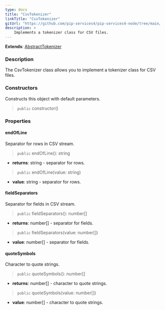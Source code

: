 ```yaml
---
type: docs
title: "CsvTokenizer"
linkTitle: "CsvTokenizer"
gitUrl: "https://github.com/pip-services4/pip-services4-node/tree/main/pip-services4-expressions-node"
description: > 
    Implements a tokenizer class for CSV files.
---
```


**Extends**: [AbstractTokenizer](../../tokenizers/abstract_tokenizer)

### Description

The CsvTokenizer class allows you to implement a tokenizer class for CSV files.

### Constructors
Constructs this object with default parameters.

> `public` constructor()

### Properties

#### endOfLine
Separator for rows in CSV stream.

> `public` endOfLine(): string

- **returns**: string - separator for rows.

> `public` endOfLine(value: string)

- **value**: string - separator for rows.

#### fieldSeparators
Separator for fields in CSV stream.

> `public` fieldSeparators(): number[]

- **returns**: number[] - separator for fields.

> `public` fieldSeparators(value: number[])

- **value**: number[] - separator for fields.


#### quoteSymbols
Character to quote strings.

> `public` quoteSymbols(): number[]

- **returns**: number[] - character to quote strings.

> `public` quoteSymbols(value: number[])

- **value**: number[] - character to quote strings.
